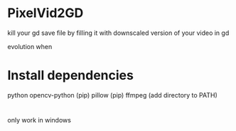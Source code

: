# PixelVid2GD
kill your gd save file by filling it with downscaled version of your video in gd


evolution when 

# Install dependencies
python
opencv-python (pip)
pillow (pip)
ffmpeg (add directory to PATH)


# 
only work in windows
